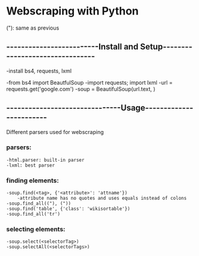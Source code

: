 # Webscraping with Python
("): same as previous

## -------------------------Install and Setup--------------------------------
-install bs4, requests, lxml

-from bs4 import BeautfulSoup
-import requests; import lxml
-url = requests.get('google.com')
-soup = BeautifulSoup(url.text, <parser>)

## -------------------------------Usage------------------------
Different parsers used for webscraping
### parsers:
	-html.parser: built-in parser
	-lxml: best parser

### finding elements:
	-soup.find(<tag>, {'<attribute>': 'attname'})
		-attribute name has no quotes and uses equals instead of colons
	-soup.find_all(("), ("))
	-soup.find('table', {'class': 'wikisortable'})
	-soup.find_all('tr')

### selecting elements:
	-soup.select(<selectorTag>)
	-soup.selectAll(<selectorTags>)
